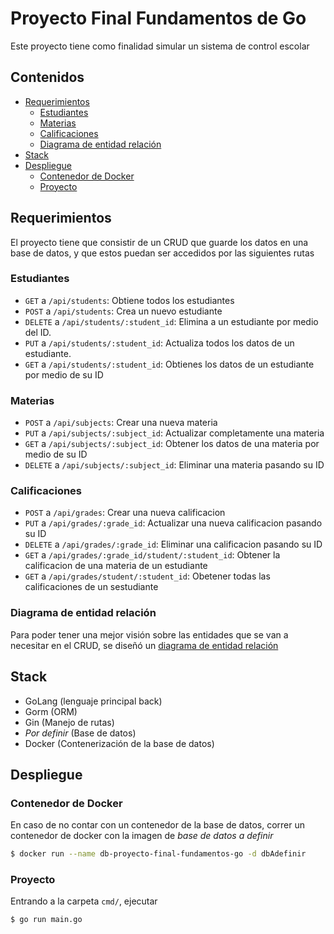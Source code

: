 # Proyecto Final Fundamentos de Go

Este proyecto tiene como finalidad simular un sistema de control escolar

## Contenidos

- [Requerimientos](#requerimientos)
    - [Estudiantes](#estudiantes)
    - [Materias](#materias)
    - [Calificaciones](#calificaciones)
    - [Diagrama de entidad relación](#diagrama-de-entidad-relación)
- [Stack](#stack)
- [Despliegue](#despliegue)
    - [Contenedor de Docker](#contenedor-de-docker)
    - [Proyecto](#proyecto)

## Requerimientos

El proyecto tiene que consistir de un CRUD que guarde los datos en una base de datos, y que estos puedan ser accedidos por las siguientes rutas

### Estudiantes

- `GET` a `/api/students`: Obtiene todos los estudiantes
- `POST` a `/api/students`: Crea un nuevo estudiante
- `DELETE` a `/api/students/:student_id`: Elimina a un estudiante por medio del ID.
- `PUT` a `/api/students/:student_id`: Actualiza todos los datos de un estudiante.
- `GET` a `/api/students/:student_id`: Obtienes los datos de un estudiante por medio de su ID

### Materias

- `POST` a `/api/subjects`: Crear una nueva materia
- `PUT` a `/api/subjects/:subject_id`: Actualizar completamente una materia
- `GET` a `/api/subjects/:subject_id`: Obtener los datos de una materia por medio de su ID
- `DELETE` a `/api/subjects/:subject_id`: Eliminar una materia pasando su ID

### Calificaciones

- `POST` a `/api/grades`: Crear una nueva calificacion
- `PUT` a `/api/grades/:grade_id`: Actualizar una nueva calificacion pasando su ID
- `DELETE` a `/api/grades/:grade_id`: Eliminar una calificacion pasando su ID
- `GET` a `/api/grades/:grade_id/student/:student_id`: Obtener la calificacion de una materia de un estudiante
- `GET` a `/api/grades/student/:student_id`: Obetener todas las calificaciones de un sestudiante

### Diagrama de entidad relación

Para poder tener una mejor visión sobre las entidades que se van a necesitar en el CRUD, se diseñó un [diagrama de entidad relación](url-de-dbdiagram)

## Stack

- GoLang (lenguaje principal back)
- Gorm (ORM)
- Gin (Manejo de rutas)
- *Por definir* (Base de datos)
- Docker (Contenerización de la base de datos)

## Despliegue

### Contenedor de Docker

En caso de no contar con un contenedor de la base de datos, correr un contenedor de docker con la imagen de *base de datos a definir*

```bash
$ docker run --name db-proyecto-final-fundamentos-go -d dbAdefinir
```

### Proyecto

Entrando a la carpeta `cmd/`, ejecutar

```bash
$ go run main.go
```
